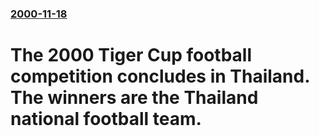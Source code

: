 ### [2000-11-18](/news/2000/11/18/index.md)

# The 2000 Tiger Cup football competition concludes in Thailand.  The winners are the Thailand national football team.



